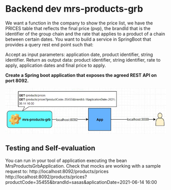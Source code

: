 # Backend dev mrs-products-grb

We want a function in the company to show the price list, we have the PRICES table that reflects the final price (pvp), the brandId that is the identifier of the group chain and the rate that applies to a product of a chain between certain dates.
You want to build a service in SpringBoot that provides a query rest end point such that:
 
Accept as input parameters: application date, product identifier, string identifier.
Return as output data: product identifier, string identifier, rate to apply, application dates and final price to apply.

**Create a Spring boot application that exposes the agreed REST API on port 8092.**

![Diagram](./src/main/resources/diagram_products.jpg "Diagram")

## Testing and Self-evaluation
You can run in your tool of application executing the bean MrsProductsGrbApplication.
Check that mocks are working with a sample request to:
http://localhost:8092/products/prices
http://localhost:8092/products/prices?productCode=35455&brandId=sasas&aplicationDate=2021-06-14 16:00
